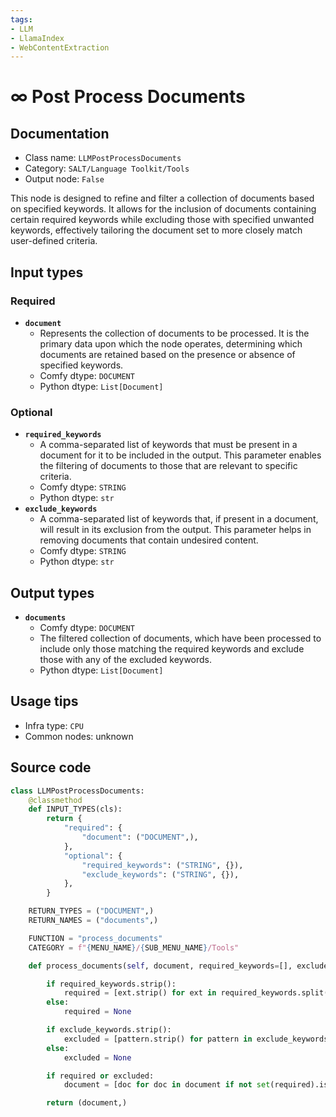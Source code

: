 ```yaml
---
tags:
- LLM
- LlamaIndex
- WebContentExtraction
---
```


# ∞ Post Process Documents
## Documentation
- Class name: `LLMPostProcessDocuments`
- Category: `SALT/Language Toolkit/Tools`
- Output node: `False`

This node is designed to refine and filter a collection of documents based on specified keywords. It allows for the inclusion of documents containing certain required keywords while excluding those with specified unwanted keywords, effectively tailoring the document set to more closely match user-defined criteria.
## Input types
### Required
- **`document`**
    - Represents the collection of documents to be processed. It is the primary data upon which the node operates, determining which documents are retained based on the presence or absence of specified keywords.
    - Comfy dtype: `DOCUMENT`
    - Python dtype: `List[Document]`
### Optional
- **`required_keywords`**
    - A comma-separated list of keywords that must be present in a document for it to be included in the output. This parameter enables the filtering of documents to those that are relevant to specific criteria.
    - Comfy dtype: `STRING`
    - Python dtype: `str`
- **`exclude_keywords`**
    - A comma-separated list of keywords that, if present in a document, will result in its exclusion from the output. This parameter helps in removing documents that contain undesired content.
    - Comfy dtype: `STRING`
    - Python dtype: `str`
## Output types
- **`documents`**
    - Comfy dtype: `DOCUMENT`
    - The filtered collection of documents, which have been processed to include only those matching the required keywords and exclude those with any of the excluded keywords.
    - Python dtype: `List[Document]`
## Usage tips
- Infra type: `CPU`
- Common nodes: unknown


## Source code
```python
class LLMPostProcessDocuments:
    @classmethod
    def INPUT_TYPES(cls):
        return {
            "required": {
                "document": ("DOCUMENT",),
            },
            "optional": {
                "required_keywords": ("STRING", {}),
                "exclude_keywords": ("STRING", {}),
            },
        }

    RETURN_TYPES = ("DOCUMENT",)
    RETURN_NAMES = ("documents",)

    FUNCTION = "process_documents"
    CATEGORY = f"{MENU_NAME}/{SUB_MENU_NAME}/Tools"

    def process_documents(self, document, required_keywords=[], exclude_keywords=[]):

        if required_keywords.strip():
            required = [ext.strip() for ext in required_keywords.split(",") if ext.strip()]
        else:
            required = None

        if exclude_keywords.strip():
            excluded = [pattern.strip() for pattern in exclude_keywords.split(",") if pattern.strip()]
        else:
            excluded = None

        if required or excluded:
            document = [doc for doc in document if not set(required).isdisjoint(doc.keywords) and set(excluded).isdisjoint(doc.keywords)]

        return (document,)

```
